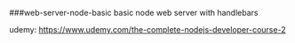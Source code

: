 ###web-server-node-basic
basic node web server with handlebars

udemy:
https://www.udemy.com/the-complete-nodejs-developer-course-2
